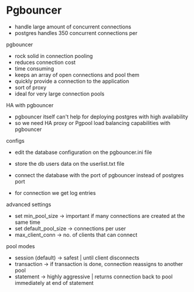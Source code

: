 # Pgbouncer

- handle large amount of concurrent connections
- postgres handles 350 concurrent connections per

pgbouncer 
- rock solid in connection pooling
- reduces connection cost
- time consuming
- keeps an array of open connections and pool them
- quickly provide a connection to the application
- sort of proxy
- ideal for very large connection pools 

HA with pgbouncer
- pgbouncer itself can't help for deploying postgres with high availability
- so we need HA proxy or Pgpool load balancing capabilities with pgbouncer

configs
- edit the database configuration on the pgbouncer.ini file
- store the db users data on the userlist.txt file

- connect the database with the port of pgbouncer instead of postgres port
- for connection we get log entries 

advanced settings
- set min_pool_size -> important if many connections are created at the same time
- set default_pool_size -> connections per user
- max_client_conn -> no. of clients that can connect

pool modes
- session (default) -> safest | until client disconnects
- transaction -> if transaction is done, connection reassigns to another pool
- statement -> highly aggressive | returns connection back to pool immediately at end of statement

